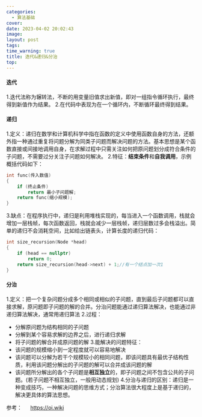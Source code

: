 ```yaml
---
categories: 
  - 算法基础
cover: 
date: 2023-04-02 20:02:43
image: 
layout: post
tags: 
time_warning: true
title: 迭代&递归&分治
top: 
---
```


#### 迭代
1.迭代法称为辗转法，不断的用变量旧值求出新值，即对一组指令循环执行，最终得到新值作为结果。
2.在代码中表现为在一个循环内，不断循环最终得到结果。

#### 递归
1.定义：递归在数学和计算机科学中指在函数的定义中使用函数自身的方法，还额外指一种通过重复将问题分解为同类子问题而解决问题的方法。基本思想是某个函数直接或间接地调用自身，在求解过程中只需关注如何把原问题划分成符合条件的子问题，不需要过分关注子问题如何解决。
2.特征：**结束条件**和**自我调用**，示例概括代码如下：
```c++
int func(传入数值)
{
    if (终止条件)
        return 最小子问题解;
    return func(缩小规模);
}
```
3.缺点：在程序执行中，递归是利用堆栈实现的，每当进入一个函数调用，栈就会增加一层栈帧，每次函数返回，栈就会减少一层栈帧，递归层数过多会栈溢出。简单的递归不会消耗空间，比如给出链表头，计算长度的递归代码：
```c++
int size_recursion(Node *head)
{
    if (head == nullptr)
        return 0;
    return size_recursion(head->next) + 1;//有一个结点加一次1
}
```
#### 分治
1.定义：把一个复杂问题分成多个相同或相似的子问题，直到最后子问题都可以直接求解，原问题即子问题的解的合并。分治问题能通过递归算法解决，也能通过非递归算法解决，通常用递归算法
2.过程：
* 分解原问题为结构相同的子问题
* 分解到某个容易求解的边界之后，进行递归求解
* 将子问题的解合并成原问题的解
3.能解决的问题特征：
* 该问题的规模缩小到一定程度就可以容易地解决
* 该问题可以分解为若干个规模较小的相同问题，即该问题具有最优子结构性质，利用该问题分解出的子问题的解可以合并成该问题的解
* 该问题所分解出的各个子问题是**相互独立**的，即子问题之间不包含公共的子问题。(若子问题不相互独立，一般用动态规划)
4.分治与递归的区别：递归是一种变成技巧，一种解决问题的思维方式；分治算法很大程度上是基于递归的，解决更具体的算法思想。

参考：
&emsp; <https://oi.wiki>
